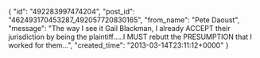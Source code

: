  {
   "id": "492283997474204",
   "post_id": "462493170453287_492057720830165",
   "from_name": "Pete Daoust",
   "message": "The way I see it Gail Blackman, I already ACCEPT their jurisdiction by being the plaintiff.....I MUST rebutt the PRESUMPTION that I worked for them...",
   "created_time": "2013-03-14T23:11:12+0000"
 }
